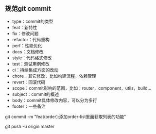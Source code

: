 ## 规范git commit

* type：commit的类型
* feat：新特性
* fix：修改问题
* refactor：代码重构
* perf：性能优化
* docs：文档修改
* style：代码格式修改
* test：测试用例修改
* ci：持续集成方面的改动
* chore：其它修改，比如构建流程，依赖管理
* revert：回滚代码
* scope：commit影响的范围，比如：router，component，utils，build...
* subject：commit的概述
* body：commit具体修改内容，可以分为多行
* footer：一些备注

git commit -m "feat(order):添加order-list里面获取列表的功能"

git push -u origin master
